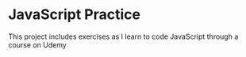 # JavaScript Practice
This project includes exercises as I learn to code JavaScript through a course on Udemy
